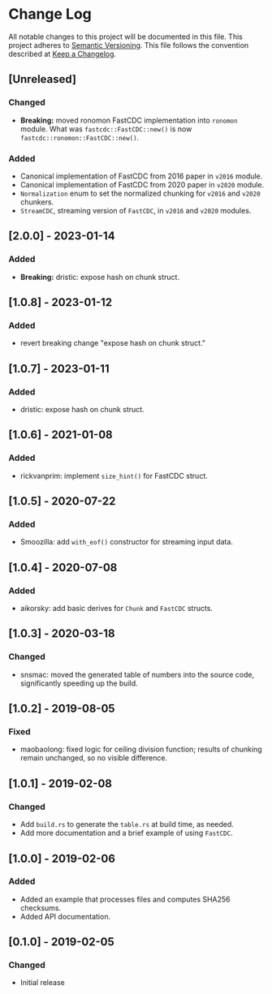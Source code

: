 # Change Log

All notable changes to this project will be documented in this file.
This project adheres to [Semantic Versioning](http://semver.org/).
This file follows the convention described at
[Keep a Changelog](http://keepachangelog.com/en/1.0.0/).

## [Unreleased]
### Changed
- **Breaking:** moved ronomon FastCDC implementation into `ronomon` module.
  What was `fastcdc::FastCDC::new()` is now `fastcdc::ronomon::FastCDC::new()`.
### Added
- Canonical implementation of FastCDC from 2016 paper in `v2016` module.
- Canonical implementation of FastCDC from 2020 paper in `v2020` module.
- `Normalization` enum to set the normalized chunking for `v2016` and `v2020` chunkers.
- `StreamCDC`, streaming version of `FastCDC`, in `v2016` and `v2020` modules.

## [2.0.0] - 2023-01-14
### Added
- **Breaking:** dristic: expose hash on chunk struct.

## [1.0.8] - 2023-01-12
### Added
- revert breaking change "expose hash on chunk struct."

## [1.0.7] - 2023-01-11
### Added
- dristic: expose hash on chunk struct.

## [1.0.6] - 2021-01-08
### Added
- rickvanprim: implement `size_hint()` for FastCDC struct.

## [1.0.5] - 2020-07-22
### Added
- Smoozilla: add `with_eof()` constructor for streaming input data.

## [1.0.4] - 2020-07-08
### Added
- aikorsky: add basic derives for `Chunk` and `FastCDC` structs.

## [1.0.3] - 2020-03-18
### Changed
- snsmac: moved the generated table of numbers into the source code,
  significantly speeding up the build.

## [1.0.2] - 2019-08-05
### Fixed
- maobaolong: fixed logic for ceiling division function; results of
  chunking remain unchanged, so no visible difference.

## [1.0.1] - 2019-02-08
### Changed
- Add `build.rs` to generate the `table.rs` at build time, as needed.
- Add more documentation and a brief example of using `FastCDC`.

## [1.0.0] - 2019-02-06
### Added
- Added an example that processes files and computes SHA256 checksums.
- Added API documentation.

## [0.1.0] - 2019-02-05
### Changed
- Initial release
